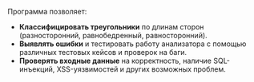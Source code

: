 Программа позволяет:
- **Классифицировать треугольники** по длинам сторон (разносторонний, равнобедренный, равносторонний).
- **Выявлять ошибки** и тестировать работу анализатора с помощью различных тестовых кейсов и проверок на баги.
- **Проверять входные данные** на корректность, наличие SQL-инъекций, XSS-уязвимостей и других возможных проблем.
